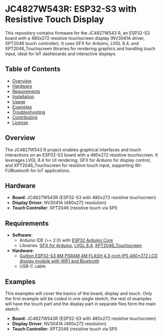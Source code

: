 # JC4827W543R: ESP32-S3 with Resistive Touch Display



This repository contains firmware for the JC4827W543 R, an ESP32-S3 board with a 480x272 resistive touchscreen display (NV3041A driver, XPT2046 touch controller). It uses GFX for Arduino, LVGL 8.4, and XPT2046_Touchscreen libraries for rendering graphics and handling touch input, ideal for IoT dashboards and interactive displays.

## Table of Contents
- [Overview](#overview)
- [Hardware](#hardware)
- [Requirements](#requirements)
- [Installation](#installation)
- [Usage](#usage)
- [Examples](#examples)
- [Troubleshooting](#troubleshooting)
- [Contributing](#contributing)
- [License](#license)

## Overview
The JC4827W543 R project enables graphical interfaces and touch interactions on an ESP32-S3 board with a 480x272 resistive touchscreen. It leverages LVGL 8.4 for UI rendering, GFX for Arduino for display control, and XPT2046_Touchscreen for resistive touch input, supporting Wi-Fi/Bluetooth for IoT applications.

## Hardware
- **Board**: JC4827W543R (ESP32-S3 with 480x272 resistive touchscreen)
- **Display Driver**: NV3041A (480x272 resolution)
- **Touch Controller**: XPT2046 (resistive touch via SPI)

## Requirements
- **Software**:
  - Arduino IDE (>= 2.0) with [ESP32 Arduino Core](https://github.com/espressif/arduino-esp32)
  - Libraries: [GFX for Arduino](https://github.com/moononournation/Arduino_GFX), [LVGL 8.4](https://github.com/lvgl/lvgl), [XPT2046_Touchscreen](https://github.com/PaulStoffregen/XPT2046_Touchscreen)
- **Hardware**:
  - [Guition ESP32-S3 8M PSRAM 4M FLASH 4.3-inch IPS 480*272 LCD display module with WIFI and Bluetooth](https://www.aliexpress.com/item/3256806543063048.html?spm=a2g0o.productlist.main.38.c5a93586kB4KBH&algo_pvid=cc1099d1-f5fe-4f77-a11c-61ede57b9a5e&algo_exp_id=cc1099d1-f5fe-4f77-a11c-61ede57b9a5e-37&pdp_ext_f=%7B%22order%22%3A%22805%22%2C%22eval%22%3A%221%22%7D&pdp_npi=4%40dis%21USD%2110.51%2110.51%21%21%2175.00%2175.00%21%40214100f417520245530601352e1dfc%2112000038112486568%21sea%21EC%210%21ABX&curPageLogUid=6W3MpFTD2tzw&utparam-url=scene%3Asearch%7Cquery_from%3A&gatewayAdapt=4itemAdapt)
  - USB-C cable

## Examples
This examples will cover the basics of the board, display and touch. Only the first example will be coded in one single sketch, the rest of examples will have the touch part and the display part in separate files form the main sketch.
- **Board**: JC4827W543R (ESP32-S3 with 480x272 resistive touchscreen)
- **Display Driver**: NV3041A (480x272 resolution)
- **Touch Controller**: XPT2046 (resistive touch via SPI)
